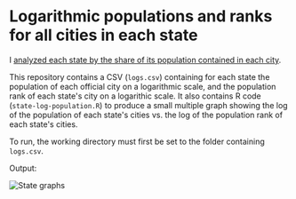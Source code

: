 # Logarithmic populations and ranks for all cities in each state
I <a href="http://dhmontgomery.com/2014/03/primates-of-the-states/">analyzed each state by the share of its population contained in each city</a>.

This repository contains a CSV (`logs.csv`) containing for each state the population of each official city on a logarithmic scale, and the population rank of each state's city on a logarithic scale. It also contains R code (`state-log-population.R`) to produce a small multiple graph showing the log of the population of each state's cities vs. the log of the population rank of each state's cities.

To run, the working directory must first be set to the folder containing `logs.csv`.

Output:

![State graphs](https://raw.githubusercontent.com/dhmontgomery/personal-work/master/state-city-populations/stateplot.png)
